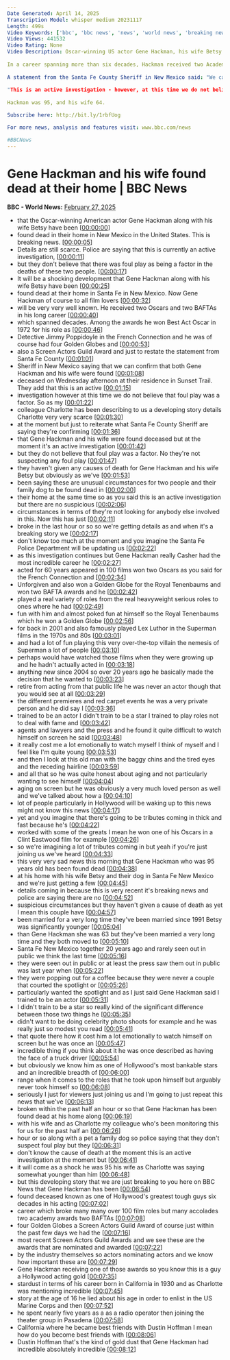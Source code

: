 ```yaml
---
Date Generated: April 14, 2025
Transcription Model: whisper medium 20231117
Length: 499s
Video Keywords: ['bbc', 'bbc news', 'news', 'world news', 'breaking news', 'us news', 'world', 'america', 'usa', 'usa news', 'india news']
Video Views: 441532
Video Rating: None
Video Description: Oscar-winning US actor Gene Hackman, his wife Betsy Arakawa and their dog have been found dead at their home in Santa Fe, New Mexico.
 
In a career spanning more than six decades, Hackman received two Academy Awards for his work on The French Connection and The Unforgiven.
 
A statement from the Santa Fe County Sheriff in New Mexico said: "We can confirm that both Gene Hackman and his wife were found deceased Wednesday afternoon at their residence on Sunset Trail.
 
"This is an active investigation - however, at this time we do not believe that foul play was a factor."
 
Hackman was 95, and his wife 64.

Subscribe here: http://bit.ly/1rbfUog

For more news, analysis and features visit: www.bbc.com/news 

#BBCNews
---
```


# Gene Hackman and his wife found dead at their home | BBC News
**BBC - World News:** [February 27, 2025](https://www.youtube.com/watch?v=MUkN3imr93k)
*  that the Oscar-winning American actor Gene Hackman along with his wife Betsy have been [[00:00:00](https://www.youtube.com/watch?v=MUkN3imr93k&t=0.0s)]
*  found dead in their home in New Mexico in the United States. This is breaking news. [[00:00:05](https://www.youtube.com/watch?v=MUkN3imr93k&t=5.76s)]
*  Details are still scarce. Police are saying that this is currently an active investigation, [[00:00:11](https://www.youtube.com/watch?v=MUkN3imr93k&t=11.76s)]
*  but they don't believe that there was foul play as being a factor in the deaths of these two people. [[00:00:17](https://www.youtube.com/watch?v=MUkN3imr93k&t=17.36s)]
*  It will be a shocking development that Gene Hackman along with his wife Betsy have been [[00:00:25](https://www.youtube.com/watch?v=MUkN3imr93k&t=25.759999999999998s)]
*  found dead at their home in Santa Fe in New Mexico. Now Gene Hackman of course to all film lovers [[00:00:32](https://www.youtube.com/watch?v=MUkN3imr93k&t=32.32s)]
*  will be very very well known. He received two Oscars and two BAFTAs in his long career [[00:00:40](https://www.youtube.com/watch?v=MUkN3imr93k&t=40.16s)]
*  which spanned decades. Among the awards he won Best Act Oscar in 1972 for his role as [[00:00:46](https://www.youtube.com/watch?v=MUkN3imr93k&t=46.480000000000004s)]
*  Detective Jimmy Poppidoyle in the French Connection and he was of course had four Golden Globes and [[00:00:53](https://www.youtube.com/watch?v=MUkN3imr93k&t=53.68s)]
*  also a Screen Actors Guild Award and just to restate the statement from Santa Fe County [[00:01:01](https://www.youtube.com/watch?v=MUkN3imr93k&t=61.84s)]
*  Sheriff in New Mexico saying that we can confirm that both Gene Hackman and his wife were found [[00:01:08](https://www.youtube.com/watch?v=MUkN3imr93k&t=68.64s)]
*  deceased on Wednesday afternoon at their residence in Sunset Trail. They add that this is an active [[00:01:15](https://www.youtube.com/watch?v=MUkN3imr93k&t=75.52s)]
*  investigation however at this time we do not believe that foul play was a factor. So as my [[00:01:22](https://www.youtube.com/watch?v=MUkN3imr93k&t=82.24s)]
*  colleague Charlotte has been describing to us a developing story details Charlotte very very scarce [[00:01:30](https://www.youtube.com/watch?v=MUkN3imr93k&t=90.24s)]
*  at the moment but just to reiterate what Santa Fe County Sheriff are saying they're confirming [[00:01:36](https://www.youtube.com/watch?v=MUkN3imr93k&t=96.88s)]
*  that Gene Hackman and his wife were found deceased but at the moment it's an active investigation [[00:01:42](https://www.youtube.com/watch?v=MUkN3imr93k&t=102.56s)]
*  but they do not believe that foul play was a factor. No they're not suspecting any foul play [[00:01:47](https://www.youtube.com/watch?v=MUkN3imr93k&t=107.84s)]
*  they haven't given any causes of death for Gene Hackman and his wife Betsy but obviously as we've [[00:01:53](https://www.youtube.com/watch?v=MUkN3imr93k&t=113.68s)]
*  been saying these are unusual circumstances for two people and their family dog to be found dead in [[00:02:00](https://www.youtube.com/watch?v=MUkN3imr93k&t=120.16s)]
*  their home at the same time so as you said this is an active investigation but there are no suspicious [[00:02:06](https://www.youtube.com/watch?v=MUkN3imr93k&t=126.0s)]
*  circumstances in terms of they're not looking for anybody else involved in this. Now this has just [[00:02:11](https://www.youtube.com/watch?v=MUkN3imr93k&t=131.6s)]
*  broke in the last hour or so so we're getting details as and when it's a breaking story we [[00:02:17](https://www.youtube.com/watch?v=MUkN3imr93k&t=137.44s)]
*  don't know too much at the moment and you imagine the Santa Fe Police Department will be updating us [[00:02:22](https://www.youtube.com/watch?v=MUkN3imr93k&t=142.56s)]
*  as this investigation continues but Gene Hackman really Casher had the most incredible career he [[00:02:27](https://www.youtube.com/watch?v=MUkN3imr93k&t=147.68s)]
*  acted for 60 years appeared in 100 films won two Oscars as you said for the French Connection and [[00:02:34](https://www.youtube.com/watch?v=MUkN3imr93k&t=154.48s)]
*  Unforgiven and also won a Golden Globe for the Royal Tenenbaums and won two BAFTA awards and he [[00:02:42](https://www.youtube.com/watch?v=MUkN3imr93k&t=162.88000000000002s)]
*  played a real variety of roles from the real heavyweight serious roles to ones where he had [[00:02:49](https://www.youtube.com/watch?v=MUkN3imr93k&t=169.92000000000002s)]
*  fun with him and almost poked fun at himself so the Royal Tenenbaums which he won a Golden Globe [[00:02:56](https://www.youtube.com/watch?v=MUkN3imr93k&t=176.64000000000001s)]
*  for back in 2001 and also famously played Lex Luthor in the Superman films in the 1970s and 80s [[00:03:01](https://www.youtube.com/watch?v=MUkN3imr93k&t=181.92000000000002s)]
*  and had a lot of fun playing this very over-the-top villain the nemesis of Superman a lot of people [[00:03:10](https://www.youtube.com/watch?v=MUkN3imr93k&t=190.08s)]
*  perhaps would have watched those films when they were growing up and he hadn't actually acted in [[00:03:18](https://www.youtube.com/watch?v=MUkN3imr93k&t=198.48000000000002s)]
*  anything new since 2004 so over 20 years ago he basically made the decision that he wanted to [[00:03:23](https://www.youtube.com/watch?v=MUkN3imr93k&t=203.52s)]
*  retire from acting from that public life he was never an actor though that you would see at all [[00:03:29](https://www.youtube.com/watch?v=MUkN3imr93k&t=209.84s)]
*  the different premieres and red carpet events he was a very private person and he did say I [[00:03:36](https://www.youtube.com/watch?v=MUkN3imr93k&t=216.48000000000002s)]
*  trained to be an actor I didn't train to be a star I trained to play roles not to deal with fame and [[00:03:42](https://www.youtube.com/watch?v=MUkN3imr93k&t=222.4s)]
*  agents and lawyers and the press and he found it quite difficult to watch himself on screen he said [[00:03:48](https://www.youtube.com/watch?v=MUkN3imr93k&t=228.08s)]
*  it really cost me a lot emotionally to watch myself I think of myself and I feel like I'm quite young [[00:03:53](https://www.youtube.com/watch?v=MUkN3imr93k&t=233.68s)]
*  and then I look at this old man with the baggy chins and the tired eyes and the receding hairline [[00:03:59](https://www.youtube.com/watch?v=MUkN3imr93k&t=239.84s)]
*  and all that so he was quite honest about aging and not particularly wanting to see himself [[00:04:04](https://www.youtube.com/watch?v=MUkN3imr93k&t=244.64s)]
*  aging on screen but he was obviously a very much loved person as well and we've talked about how a [[00:04:10](https://www.youtube.com/watch?v=MUkN3imr93k&t=250.95999999999998s)]
*  lot of people particularly in Hollywood will be waking up to this news might not know this news [[00:04:17](https://www.youtube.com/watch?v=MUkN3imr93k&t=257.52s)]
*  yet and you imagine that there's going to be tributes coming in thick and fast because he's [[00:04:22](https://www.youtube.com/watch?v=MUkN3imr93k&t=262.32s)]
*  worked with some of the greats I mean he won one of his Oscars in a Clint Eastwood film for example [[00:04:26](https://www.youtube.com/watch?v=MUkN3imr93k&t=266.64s)]
*  so we're imagining a lot of tributes coming in but yeah if you're just joining us we've heard [[00:04:33](https://www.youtube.com/watch?v=MUkN3imr93k&t=273.04s)]
*  this very very sad news this morning that Gene Hackman who was 95 years old has been found dead [[00:04:38](https://www.youtube.com/watch?v=MUkN3imr93k&t=278.40000000000003s)]
*  at his home with his wife Betsy and their dog in Santa Fe New Mexico and we're just getting a few [[00:04:45](https://www.youtube.com/watch?v=MUkN3imr93k&t=285.20000000000005s)]
*  details coming in because this is very recent it's breaking news and police are saying there are no [[00:04:52](https://www.youtube.com/watch?v=MUkN3imr93k&t=292.08000000000004s)]
*  suspicious circumstances but they haven't given a cause of death as yet I mean this couple have [[00:04:57](https://www.youtube.com/watch?v=MUkN3imr93k&t=297.84s)]
*  been married for a very long time they've been married since 1991 Betsy was significantly younger [[00:05:04](https://www.youtube.com/watch?v=MUkN3imr93k&t=304.0s)]
*  than Gene Hackman she was 63 but they've been married a very long time and they both moved to [[00:05:10](https://www.youtube.com/watch?v=MUkN3imr93k&t=310.15999999999997s)]
*  Santa Fe New Mexico together 20 years ago and rarely seen out in public we think the last time [[00:05:16](https://www.youtube.com/watch?v=MUkN3imr93k&t=316.55999999999995s)]
*  they were seen out in public or at least the press saw them out in public was last year when [[00:05:22](https://www.youtube.com/watch?v=MUkN3imr93k&t=322.64s)]
*  they were popping out for a coffee because they were never a couple that courted the spotlight or [[00:05:26](https://www.youtube.com/watch?v=MUkN3imr93k&t=326.56s)]
*  particularly wanted the spotlight and as I just said Gene Hackman said I trained to be an actor [[00:05:31](https://www.youtube.com/watch?v=MUkN3imr93k&t=331.6s)]
*  I didn't train to be a star so really kind of the significant difference between those two things he [[00:05:35](https://www.youtube.com/watch?v=MUkN3imr93k&t=335.92s)]
*  didn't want to be doing celebrity photo shoots for example and he was really just so modest you read [[00:05:41](https://www.youtube.com/watch?v=MUkN3imr93k&t=341.68s)]
*  that quote there how it cost him a lot emotionally to watch himself on screen but he was once an [[00:05:47](https://www.youtube.com/watch?v=MUkN3imr93k&t=347.04s)]
*  incredible thing if you think about it he was once described as having the face of a truck driver [[00:05:54](https://www.youtube.com/watch?v=MUkN3imr93k&t=354.96s)]
*  but obviously we know him as one of Hollywood's most bankable stars and an incredible breadth of [[00:06:00](https://www.youtube.com/watch?v=MUkN3imr93k&t=360.4s)]
*  range when it comes to the roles that he took upon himself but arguably never took himself so [[00:06:08](https://www.youtube.com/watch?v=MUkN3imr93k&t=368.4s)]
*  seriously I just for viewers just joining us and I'm going to just repeat this news that we've [[00:06:13](https://www.youtube.com/watch?v=MUkN3imr93k&t=373.92s)]
*  broken within the past half an hour or so that Gene Hackman has been found dead at his home along [[00:06:19](https://www.youtube.com/watch?v=MUkN3imr93k&t=379.44s)]
*  with his wife and as Charlotte my colleague who's been monitoring this for us for the past half an [[00:06:26](https://www.youtube.com/watch?v=MUkN3imr93k&t=386.48s)]
*  hour or so along with a pet a family dog so police saying that they don't suspect foul play but they [[00:06:31](https://www.youtube.com/watch?v=MUkN3imr93k&t=391.68s)]
*  don't know the cause of death at the moment this is an active investigation at the moment but [[00:06:41](https://www.youtube.com/watch?v=MUkN3imr93k&t=401.04s)]
*  it will come as a shock he was 95 his wife as Charlotte was saying somewhat younger than him [[00:06:48](https://www.youtube.com/watch?v=MUkN3imr93k&t=408.16s)]
*  but this developing story that we are just breaking to you here on BBC News that Gene Hackman has been [[00:06:54](https://www.youtube.com/watch?v=MUkN3imr93k&t=414.8s)]
*  found deceased known as one of Hollywood's greatest tough guys six decades in his acting [[00:07:02](https://www.youtube.com/watch?v=MUkN3imr93k&t=422.08s)]
*  career which broke many many over 100 film roles but many accolades two academy awards two BAFTAs [[00:07:08](https://www.youtube.com/watch?v=MUkN3imr93k&t=428.24s)]
*  four Golden Globes a Screen Actors Guild Award of course just within the past few days we had the [[00:07:16](https://www.youtube.com/watch?v=MUkN3imr93k&t=436.32s)]
*  most recent Screen Actors Guild Awards and we see these are the awards that are nominated and awarded [[00:07:22](https://www.youtube.com/watch?v=MUkN3imr93k&t=442.24s)]
*  by the industry themselves so actors nominating actors and we know how important these are [[00:07:29](https://www.youtube.com/watch?v=MUkN3imr93k&t=449.84s)]
*  Gene Hackman receiving one of those awards so you know this is a guy a Hollywood acting gold [[00:07:35](https://www.youtube.com/watch?v=MUkN3imr93k&t=455.68s)]
*  stardust in terms of his career born in California in 1930 and as Charlotte was mentioning incredible [[00:07:45](https://www.youtube.com/watch?v=MUkN3imr93k&t=465.12s)]
*  story at the age of 16 he lied about his age in order to enlist in the US Marine Corps and then [[00:07:52](https://www.youtube.com/watch?v=MUkN3imr93k&t=472.56s)]
*  he spent nearly five years as a as a radio operator then joining the theater group in Pasadena [[00:07:58](https://www.youtube.com/watch?v=MUkN3imr93k&t=478.72s)]
*  California where he became best friends with Dustin Hoffman I mean how do you become best friends with [[00:08:06](https://www.youtube.com/watch?v=MUkN3imr93k&t=486.64s)]
*  Dustin Hoffman that's the kind of gold dust that Gene Hackman had incredible absolutely incredible [[00:08:12](https://www.youtube.com/watch?v=MUkN3imr93k&t=492.08s)]
